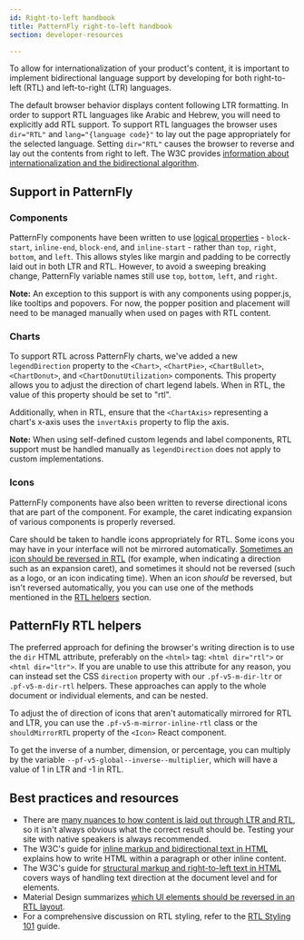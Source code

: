 ```yaml
---
id: Right-to-left handbook
title: PatternFly right-to-left handbook
section: developer-resources

---
```


To allow for internationalization of your product's content, it is important to implement bidirectional language support by developing for both right-to-left (RTL) and left-to-right (LTR) languages. 

The default browser behavior displays content following LTR formatting. In order to support RTL languages like Arabic and Hebrew, you will need to explicitly add RTL support. To support RTL languages the browser uses `dir="RTL"` and `lang="{language code}"` to lay out the page appropriately for the selected language. Setting `dir="RTL"` causes the browser to reverse and lay out the contents from right to left. The W3C provides [information about internationalization and the bidirectional algorithm](https://www.w3.org/International/techniques/authoring-html#direction).

## Support in PatternFly

### Components 

PatternFly components have been written to use [logical properties](https://developer.mozilla.org/en-US/docs/Web/CSS/CSS_logical_properties_and_values) - `block-start`, `inline-end`, `block-end`, and `inline-start` - rather than `top`, `right`, `bottom`, and `left`. This allows styles like margin and padding to be correctly laid out in both LTR and RTL. However, to avoid a sweeping breaking change, PatternFly variable names still use `top`, `bottom`, `left`, and `right`.

**Note:** An exception to this support is with any components using popper.js, like tooltips and popovers. For now, the popper position and placement will need to be managed manually when used on pages with RTL content.

### Charts 

To support RTL across PatternFly charts, we've added a new `legendDirection` property to the
`<Chart>`, `<ChartPie>`, `<ChartBullet>`, `<ChartDonut>`, and `<ChartDonutUtilization>` components. This property allows you to adjust the direction of chart legend labels. When in RTL, the value of this property should be set to "rtl". 

Additionally, when in RTL, ensure that the `<ChartAxis>` representing a chart's x-axis uses the `invertAxis` property to flip the axis.

**Note:** When using self-defined custom legends and label components, RTL support must be handled manually as `legendDirection` does not apply to custom implementations.

### Icons
PatternFly components have also been written to reverse directional icons that are part of the component. For example, the caret indicating expansion of various components is properly reversed. 

Care should be taken to handle icons appropriately for RTL. Some icons you may have in your interface will not be mirrored automatically. [Sometimes an icon should be reversed in RTL](https://m2.material.io/design/usability/bidirectionality.html#mirroring-elements) (for example, when indicating a direction such as an expansion caret), and sometimes it should not be reversed (such as a logo, or an icon indicating time). When an icon *should* be reversed, but isn't reversed automatically, you you can use one of the methods mentioned in the [RTL helpers](#patternfly-rtl-helpers) section.

## PatternFly RTL helpers

The preferred approach for defining the browser's writing direction is to use the `dir` HTML attribute, preferably on the `<html>` tag: `<html dir="rtl">` or `<html dir="ltr">`. If you are unable to use this attribute for any reason, you can instead set the CSS `direction` property with our `.pf-v5-m-dir-ltr` or `.pf-v5-m-dir-rtl` helpers. These approaches can apply to the whole document or individual elements, and can be nested.

To adjust the of direction of icons that aren't automatically mirrored for RTL and LTR, you can use the `.pf-v5-m-mirror-inline-rtl` class or the `shouldMirrorRTL` property of the `<Icon>` React component.

To get the inverse of a number, dimension, or percentage, you can multiply by the variable `--pf-v5-global--inverse--multiplier`, which will have a value of 1 in LTR and -1 in RTL.

## Best practices and resources
- There are [many nuances to how content is laid out through LTR and RTL](https://ltr.wtf/explained/bidiintro.html#the-good-the-bad-and-the-ugly), so it isn't always obvious what the correct result should be. Testing your site with native speakers is always recommended. 
- The W3C's guide for [inline markup and bidirectional text in HTML](https://www.w3.org/International/articles/inline-bidi-markup/) explains how to write HTML within a paragraph or other inline content. 
- The W3C's guide for [structural markup and right-to-left text in HTML](https://www.w3.org/International/articles/inline-bidi-markup/) covers ways of handling text direction at the document level and for elements.
- Material Design summarizes [which UI elements should be reversed in an RTL layout](https://m2.material.io/design/usability/bidirectionality.html#mirroring-layout).
- For a comprehensive discussion on RTL styling, refer to the [RTL Styling 101](https://rtlstyling.com/posts/rtl-styling) guide.